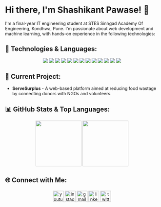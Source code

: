 # Hi there, I'm Shashikant Pawase! 👋

I'm a final-year IT engineering student at STES Sinhgad Academy Of Engineering, Kondhwa, Pune. I'm passionate about web development and machine learning, with hands-on experience in the following technologies:

## 🚀 Technologies & Languages:
<p align="center">
  <img src="https://img.shields.io/badge/Java-%23ED8B00.svg?style=flat&logo=java&logoColor=white" />
  <img src="https://img.shields.io/badge/C++-%2300599C.svg?style=flat&logo=c%2B%2B&logoColor=white" />
  <img src="https://img.shields.io/badge/JavaScript-%23F7DF1E.svg?style=flat&logo=javascript&logoColor=black" />
  <img src="https://img.shields.io/badge/TypeScript-%23007ACC.svg?style=flat&logo=typescript&logoColor=white" />
  <img src="https://img.shields.io/badge/React-%2361DAFB.svg?style=flat&logo=react&logoColor=black" />
  <img src="https://img.shields.io/badge/HTML5-%23E34F26.svg?style=flat&logo=html5&logoColor=white" />
  <img src="https://img.shields.io/badge/CSS3-%231572B6.svg?style=flat&logo=css3&logoColor=white" />
  <img src="https://img.shields.io/badge/Python-%233776AB.svg?style=flat&logo=python&logoColor=white" />
  <img src="https://img.shields.io/badge/Node.js-%23339933.svg?style=flat&logo=node.js&logoColor=white" />
  <img src="https://img.shields.io/badge/MongoDB-%2347A248.svg?style=flat&logo=mongodb&logoColor=white" />
  <img src="https://img.shields.io/badge/Express.js-%23000000.svg?style=flat&logo=express&logoColor=white" />
  <img src="https://img.shields.io/badge/Angular-%23DD0031.svg?style=flat&logo=angular&logoColor=white" />
  <img src="https://img.shields.io/badge/MySQL-%234479A1.svg?style=flat&logo=mysql&logoColor=white" />
</p>



## 🔭 Current Project:
- **ServeSurplus** - A web-based platform aimed at reducing food wastage by connecting donors with NGOs and volunteers.

## 📊 GitHub Stats & Top Languages:
<p align="center">
  <img src="https://github-readme-stats.vercel.app/api?username=Shashi-1904&show_icons=true&theme=radical" height="150"/>
  <img src="https://github-readme-stats.vercel.app/api/top-langs/?username=Shashi-1904&layout=compact&theme=radical" height="150"/>
</p>

## 🌐 Connect with Me:
###

<div align="center">
  <a href="https://www.youtube.com/@shetkaribaliraja1978" target="_blank">
    <img src="https://img.shields.io/static/v1?message=Youtube&logo=youtube&label=&color=FF0000&logoColor=white&labelColor=&style=for-the-badge" height="35" alt="youtube logo" />
</a>
  <a href="https://www.instagram.com/shashi_1904" target="_blank">
    <img src="https://img.shields.io/static/v1?message=Instagram&logo=instagram&label=&color=E4405F&logoColor=white&labelColor=&style=for-the-badge" height="35" alt="instagram logo"  />
  </a>
  <a href="mailto:shashikantp2302@gmail.com" target="_blank">
    <img src="https://img.shields.io/static/v1?message=Gmail&logo=gmail&label=&color=D14836&logoColor=white&labelColor=&style=for-the-badge" height="35" alt="gmail logo" />
</a>
  <a href="https://www.linkedin.com/in/shashikant-pawase-775249259" target="_blank">
    <img src="https://img.shields.io/static/v1?message=LinkedIn&logo=linkedin&label=&color=0077B5&logoColor=white&labelColor=&style=for-the-badge" height="35" alt="linkedin logo"  />
  </a>
  <a href="https://x.com/Shashi_5338" target="_blank">
    <img src="https://img.shields.io/static/v1?message=Twitter&logo=twitter&label=&color=1DA1F2&logoColor=white&labelColor=&style=for-the-badge" height="35" alt="twitter logo"  />
  </a>
</div>

###
